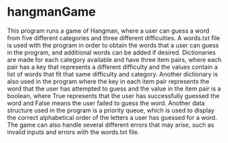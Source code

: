# hangmanGame

This program runs a game of Hangman, where a user can guess a word from five different categories and three different difficulties. A words.txt file is used with the program in order to obtain the words that a user can guess in the program, and additional words can be added if desired. Dictionaries are made for each category available and have three item pairs, where each pair has a key that represents a different difficulty and the values contain a list of words that fit that same difficulty and category. Another dictionary is also used in the program where the key in each item pair represents the word that the user has attempted to guess and the value in the item pair is a boolean, where True represents that the user has successfully guessed the word and False means the user failed to guess the word. Another data structure used in the program is a priority queue, which is used to display the correct alphabetical order of the letters a user has guessed for a word. The game can also handle several different errors that may arise, such as invalid inputs and errors with the words.txt file. 
